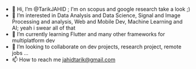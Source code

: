 - 👋 Hi, I’m @TarikJAHID ; I'm on scopus and google research take a look ;)
- 👀 I’m interested in Data Analysis and Data Science, Signal and Image Processing and analysis, Web and Mobile Dev, Machine Learning and AI; yeah i swear all of that
- 🌱 I’m currently learning Flutter and many other frameworks for multiplatform dev
- 💞️ I’m looking to collaborate on dev projects, research project, remote jobs ...
- 📫 How to reach me jahidtarik@gmail.com

<!---
TarikJAHID/TarikJAHID is a ✨ special ✨ repository because its `README.md` (this file) appears on your GitHub profile.
You can click the Preview link to take a look at your changes.
--->
